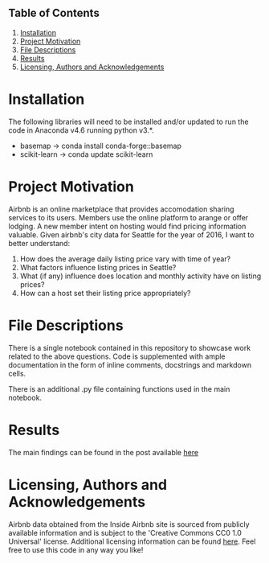 ## Table of Contents

1. [Installation](#installation)
2. [Project Motivation](#project-motivation)
3. [File Descriptions](#file-descriptions)
4. [Results](#results)
5. [Licensing, Authors and Acknowledgements](#licensing-authors-and-acknowledgements)


# Installation

The following libraries will need to be installed and/or updated to run the code in Anaconda v4.6 running python v3.*.
+ basemap -> conda install conda-forge::basemap
+ scikit-learn -> conda update scikit-learn


# Project Motivation

Airbnb is an online marketplace that provides accomodation sharing services to its users. Members use the online platform to arange or offer lodging. A new member intent on hosting would find pricing information valuable. Given airbnb's city data for Seattle for the year of 2016, I want to better understand:

1. How does the average daily listing price vary with time of year?
2. What factors influence listing prices in Seattle?
3. What (if any) influence does location and monthly activity have on listing prices?
4. How can a host set their listing price appropriately?

# File Descriptions

There is a single notebook contained in this repository to showcase work related to the above questions. Code is supplemented with ample documentation in the form of inline comments, docstrings and markdown cells. 

There is an additional .py file containing functions used in the main notebook.

# Results

The main findings can be found in the post available [here](https://medium.com/@josh_2774/how-do-you-become-a-developer-5ef1c1c68711)

# Licensing, Authors and Acknowledgements

Airbnb data obtained from the Inside Airbnb site is sourced from publicly available information and is subject to the 'Creative Commons CC0 1.0 Universal' license. Additional licensing information can be found [here](http://insideairbnb.com/get-the-data.html). Feel free to use this code in any way you like!
